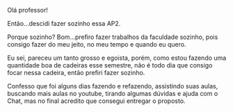 Olá professor!

Então...descidi fazer sozinho essa AP2.

Porque sozinho? Bom...prefiro fazer trabalhos
da faculdade sozinho, pois consigo fazer do
meu jeito, no meu tempo e quando eu quero.

Eu sei, pareceu um tanto grosso e egoista,
porém, como estou fazendo uma quantidade boa 
de cadeiras esse semestre, não é todo dia que
consigo focar nessa cadeira, então prefiri 
fazer sozinho.

Confesso que foi alguns dias fazendo e refazendo, 
assistindo suas aulas, buscando mais aulas no youtube,
tirando algumas dúvidas e ajuda com o Chat, mas no final
acredito que consegui entregar o proposto.